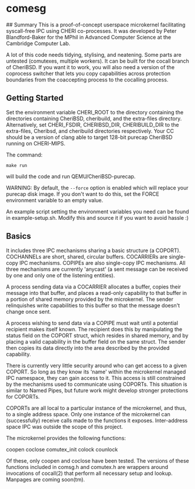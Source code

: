 # comesg

## Summary 
This is a proof-of-concept userspace microkernel facilitating syscall-free IPC using CHERI co-processes. It was developed by Peter Blandford-Baker for the MPhil in Advanced Computer Science at the Cambridge Computer Lab.

A lot of this code needs tidying, stylising, and neatening. Some parts are untested (comutexes, multiple workers). It can be built for the cocall branch of CheriBSD. If you want it to work, you will also need a version of the coprocess switcher that lets you copy capabilities across protection boundaries from the coaccepting process to the cocalling process.

## Getting Started

Set the environment variable CHERI_ROOT to the directory containing the directories containing CheriBSD, cheribuild, and the extra-files directory. Alternatively, set CHERI_FSDIR, CHERIBSD_DIR, CHERIBUILD_DIR to the extra-files, Cheribsd, and cheribuild directories respectively. Your CC should be a version of clang able to target 128-bit purecap CheriBSD running on CHERI-MIPS.

The command: 

`make run` 

will build the code and run QEMU/CheriBSD-purecap. 

WARNING: By default, the `--force` option is enabled which will replace your purecap disk image. If you don't want to do this, set the FORCE environment variable to an empty value.

An example script setting the environment variables you need can be found in example-setup.sh. Modify this and source it if you want to avoid hassle :)

## Basics

It includes three IPC mechanisms sharing a basic structure (a COPORT). COCHANNELs are short, shared, circular buffers. COCARRIERs are single-copy IPC mechanisms. COPIPEs are also single-copy IPC mechanisms. All three mechanisms are currently 'anycast' (a sent message can be received by one and only one of the listening entities). 

A process sending data via a COCARRIER allocates a buffer, copies their message into that buffer, and places a read-only capability to that buffer in a portion of shared memory provided by the microkernel. The sender relinquishes write capabilities to this buffer so that the message doesn't change once sent.

A process wishing to send data via a COPIPE must wait until a potential recipient makes itself known. The recipient does this by manipulating the status field on the COPORT struct, which resides in shared memory, and by placing a valid capability in the buffer field on the same struct. The sender then copies its data directly into the area described by the provided capability.

There is currently very little security around who can get access to a given COPORT. So long as they know its 'name' within the microkernel managed IPC namespace, they can gain access to it. This access is still constrained by the mechanisms used to communicate using COPORTs. This situation is similar to  Named Pipes, but future work might develop stronger protections for COPORTs. 

COPORTs are all local to a particular instance of the microkernel, and thus, to a single address space. Only one instance of the microkernel can (successfully) receive calls made to the functions it exposes. Inter-address space IPC was outside the scope of this project.


The microkernel provides the following functions:

coopen
coclose
comutex_init
colock
counlock

Of these, only coopen and coclose have been tested. The versions of these functions included in comsg.h and comutex.h are wrappers around invocations of cocall(2) that perform all necessary setup and lookup. Manpages are coming soon(tm).
